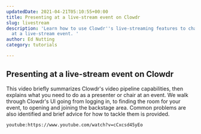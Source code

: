 ```yaml
---
updatedDate: 2021-04-21T05:10:55+00:00
title: Presenting at a live-stream event on Clowdr
slug: livestream
description: 'Learn how to use Clowdr''s live-streaming features to chair or present
  at a live-stream event. '
author: Ed Nutting
category: tutorials

---
```

## Presenting at a live-stream event on Clowdr

This video briefly summarizes Clowdr's video pipeline capabilities, then explains what you need to do as a presenter or chair at an event. We walk through Clowdr's UI going from logging in, to finding the room for your event, to opening and joining the backstage area. Common problems are also identified and brief advice for how to tackle them is provided.

    youtube:https://www.youtube.com/watch?v=cCxcsd45yEo
